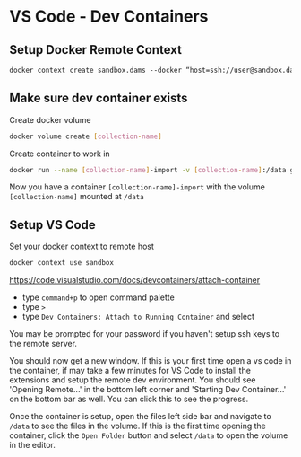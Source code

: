 # VS Code - Dev Containers

## Setup Docker Remote Context

```bash
docker context create sandbox.dams ‐‐docker “host=ssh://user@sandbox.dams.library.ucdavis.edu
```

## Make sure dev container exists

Create docker volume

```bash
docker volume create [collection-name]
```

Create container to work in

```bash
docker run --name [collection-name]-import -v [collection-name]:/data gcr.io/ucdlib-pubreg/fin-base-service:sandbox bash -c "tail -f /dev/null"
```

Now you have a container `[collection-name]-import` with the volume `[collection-name]` mounted at `/data`

## Setup VS Code

Set your docker context to remote host

```bash
docker context use sandbox
```

https://code.visualstudio.com/docs/devcontainers/attach-container

 - type `command+p` to open command palette
 - type `>`
 - type `Dev Containers: Attach to Running Container` and select

You may be prompted for your password if you haven't setup ssh keys to the remote server.

You should now get a new window.  If this is your first time open a vs code in the container, if may take a few minutes for VS Code to install the extensions and setup the remote dev environment.  You should see 'Opening Remote...' in the bottom left corner and 'Starting Dev Container...' on the bottom bar as well.  You can click this to see the progress.

Once the container is setup, open the files left side bar and navigate to `/data` to see the files in the volume.  If this is the first time opening the container, click the `Open Folder` button and select `/data` to open the volume in the editor.

